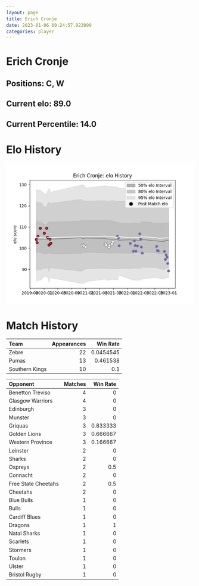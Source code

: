 ```yaml
---  
layout: page  
title: Erich Cronje  
date: 2023-01-06 00:24:57.923099  
categories: player  
---
```

# Erich Cronje

## Positions: C, W

## Current elo: 89.0

## Current Percentile: 14.0

# Elo History


![elo history](history_ErichCronje.png)
# Match History


| Team           |   Appearances |   Win Rate |
|:---------------|--------------:|-----------:|
| Zebre          |            22 |  0.0454545 |
| Pumas          |            13 |  0.461538  |
| Southern Kings |            10 |  0.1       |

| Opponent            |   Matches |   Win Rate |
|:--------------------|----------:|-----------:|
| Benetton Treviso    |         4 |   0        |
| Glasgow Warriors    |         4 |   0        |
| Edinburgh           |         3 |   0        |
| Munster             |         3 |   0        |
| Griquas             |         3 |   0.833333 |
| Golden Lions        |         3 |   0.666667 |
| Western Province    |         3 |   0.166667 |
| Leinster            |         2 |   0        |
| Sharks              |         2 |   0        |
| Ospreys             |         2 |   0.5      |
| Connacht            |         2 |   0        |
| Free State Cheetahs |         2 |   0.5      |
| Cheetahs            |         2 |   0        |
| Blue Bulls          |         1 |   0        |
| Bulls               |         1 |   0        |
| Cardiff Blues       |         1 |   0        |
| Dragons             |         1 |   1        |
| Natal Sharks        |         1 |   0        |
| Scarlets            |         1 |   0        |
| Stormers            |         1 |   0        |
| Toulon              |         1 |   0        |
| Ulster              |         1 |   0        |
| Bristol Rugby       |         1 |   0        |